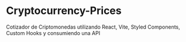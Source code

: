 # Cryptocurrency-Prices

Cotizador de Criptomonedas utilizando React, Vite, Styled Components, Custom Hooks y consumiendo una API
